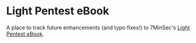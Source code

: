 # Light Pentest eBook
A place to track future enhancements (and typo fixes!) to 7MinSec's [Light Pentest eBook](https://ebook.7minsec.com).
